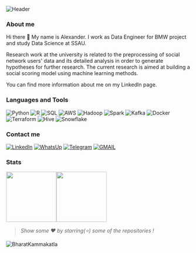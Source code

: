 <!-- ### Hi there 👋 -->
<!--
![Header](https://github.com/Alexieviri/Alexieviri/blob/main/assets/header.gif?raw=true)
-->
![Header](https://github.com/Alexieviri/Alexieviri/blob/main/assets/header_v3.gif?raw=true)

### About me

Hi there 👋 My name is Alexander. I work as Data Engineer for BMW project and study Data Science at SSAU. 

Research work at the university is related to the preprocessing of social network users' data and its detailed analysis in order to generate hypotheses for further research. The current research is aimed at building a social scoring model using machine learning methods.

You can find more information about me on my LinkedIn page.
### Languages and Tools
![Python](https://img.shields.io/badge/-Python-000000?style=flat&logo=Python&logoColor=yellow&color=white)
![R](https://img.shields.io/badge/-R-000000?style=flat&logo=R&logoColor=blue&color=white)
![SQL](https://img.shields.io/badge/-SQL-000000?style=flat&logo=SQLite&logoColor=pink&color=white)
![AWS](https://img.shields.io/badge/-Amazon_AWS-000000?style=flat&logo=amazon-aws&logoColor=orange&color=white)
![Hadoop](https://img.shields.io/badge/-Hadoop-000000?style=flat&logo=ApacheHadoop&logoColor=yellow&color=white)
![Spark](https://img.shields.io/badge/-Spark-000000?style=flat&logo=Apachespark&logoColor=red&color=white)
![Kafka](https://img.shields.io/badge/-Kafka-000000?style=flat&logo=ApacheKafka&logoColor=red&color=white)
![Docker](https://img.shields.io/badge/-Docker-000000?style=flat&logo=Docker&logoColor=blue&color=white)
![Terraform](https://img.shields.io/badge/-Terraform-000000?style=flat&logo=Terraform&logoColor=yellow&color=white)
![Hive](https://img.shields.io/badge/-Hive-000000?style=flat&logo=Hive&logoColor=purple&color=white)
![Snowflake](https://img.shields.io/badge/-Snowflake-000000?style=flat&logo=Snowflake&logoColor=blue&color=white)

### Contact me
[![LinkedIn](https://img.shields.io/badge/-LinkedIN-000000?style=flat&logo=LinkedIn&logoColor=blue)](https://www.linkedin.com/in/alexstadnikov/)
[![WhatsUp](https://img.shields.io/badge/WhatsApp-000000?style=flat&logo=whatsapp&logoColor=25D366)](https://wa.me/79992277252?text=%D0%9F%D1%80%D0%B8%D0%B2%D0%B5%D1%82!%20%F0%9F%91%8B%20)
[![Telegram](https://img.shields.io/badge/Telegram-000000?style=flat&logo=telegram&logoColor=white)](https://t.me/Alexieviri)
[![GMAIL](https://img.shields.io/badge/Gmail-000000?style=flat&logo=gmail&logoColor=D14836)](st054825@student.spbu.ru)

### Stats

<a href="https://github.com/Alexieviri">
  <img height="137px" src="https://github-readme-stats.vercel.app/api?username=Alexieviri&hide_title=true&hide_border=true&show_icons=true&include_all_commits=true&count_private=true&line_height=21&text_color=000&icon_color=000&bg_color=0,ea6161,ffc64d,fffc4d,52fa5a&theme=graywhite" /><!-- wi*quL3fcV --><img height="137px" src="https://github-readme-stats.vercel.app/api/top-langs/?username=Alexieviri&hide=html&hide_title=true&hide_border=true&layout=compact&langs_count=7&exclude_repo=comp426,Redventures-Movie-Quotes&text_color=000&icon_color=fff&bg_color=0,52fa5a,4dfcff,c64dff&theme=graywhite" />
</a>

<br />

> *Show some ❤️ by starring(⭐) some of the repositories !*

<p align="left"> <img src="https://komarev.com/ghpvc/?username=BharatKammakatla&label=Views&color=blue&style=for-the-badge" alt="BharatKammakatla" /> </p>

<!-- ![Anurag's GitHub stats](https://github-readme-stats.vercel.app/api?username=alexieviri&hide=issues,prs&show_icons=true&theme=radical)
-->
<!--
**Alexieviri/Alexieviri** is a ✨ _special_ ✨ repository because its `README.md` (this file) appears on your GitHub profile.

Here are some ideas to get you started:

- 🔭 I’m currently working on ...
- 🌱 I’m currently learning ...
- 👯 I’m looking to collaborate on ...
- 🤔 I’m looking for help with ...
- 💬 Ask me about ...
- 📫 How to reach me: ...
- 😄 Pronouns: ...
- ⚡ Fun fact: ...
-->
